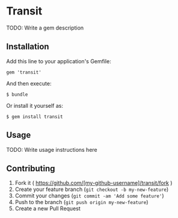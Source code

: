 # Transit

TODO: Write a gem description

## Installation

Add this line to your application's Gemfile:

    gem 'transit'

And then execute:

    $ bundle

Or install it yourself as:

    $ gem install transit

## Usage

TODO: Write usage instructions here

## Contributing

1. Fork it ( https://github.com/[my-github-username]/transit/fork )
2. Create your feature branch (`git checkout -b my-new-feature`)
3. Commit your changes (`git commit -am 'Add some feature'`)
4. Push to the branch (`git push origin my-new-feature`)
5. Create a new Pull Request
